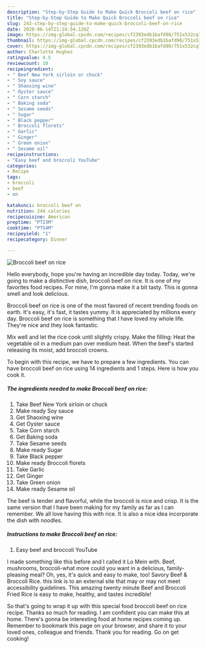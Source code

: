 ```yaml
---
description: "Step-by-Step Guide to Make Quick Broccoli beef on rice"
title: "Step-by-Step Guide to Make Quick Broccoli beef on rice"
slug: 243-step-by-step-guide-to-make-quick-broccoli-beef-on-rice
date: 2020-06-14T21:24:54.126Z
image: https://img-global.cpcdn.com/recipes/cf2393edb1bafd98/751x532cq70/broccoli-beef-on-rice-recipe-main-photo.jpg
thumbnail: https://img-global.cpcdn.com/recipes/cf2393edb1bafd98/751x532cq70/broccoli-beef-on-rice-recipe-main-photo.jpg
cover: https://img-global.cpcdn.com/recipes/cf2393edb1bafd98/751x532cq70/broccoli-beef-on-rice-recipe-main-photo.jpg
author: Charlotte Hughes
ratingvalue: 4.5
reviewcount: 10
recipeingredient:
- " Beef New York sirloin or chuck"
- " Soy sauce"
- " Shaoxing wine"
- " Oyster sauce"
- " Corn starch"
- " Baking soda"
- " Sesame seeds"
- " Sugar"
- " Black pepper"
- " Broccoli florets"
- " Garlic"
- " Ginger"
- " Green onion"
- " Sesame oil"
recipeinstructions:
- "Easy beef and broccoli YouTube"
categories:
- Recipe
tags:
- broccoli
- beef
- on

katakunci: broccoli beef on 
nutrition: 244 calories
recipecuisine: American
preptime: "PT23M"
cooktime: "PT54M"
recipeyield: "1"
recipecategory: Dinner

---
```



![Broccoli beef on rice](https://img-global.cpcdn.com/recipes/cf2393edb1bafd98/751x532cq70/broccoli-beef-on-rice-recipe-main-photo.jpg)

Hello everybody, hope you're having an incredible day today. Today, we're going to make a distinctive dish, broccoli beef on rice. It is one of my favorites food recipes. For mine, I'm gonna make it a bit tasty. This is gonna smell and look delicious.

Broccoli beef on rice is one of the most favored of recent trending foods on earth. It's easy, it's fast, it tastes yummy. It is appreciated by millions every day. Broccoli beef on rice is something that I have loved my whole life. They're nice and they look fantastic.

Mix well and let the rice cook until slightly crispy. Make the filling: Heat the vegetable oil in a medium pan over medium heat. When the beef&#39;s started releasing its moist, add broccoli crowns.


To begin with this recipe, we have to prepare a few ingredients. You can have broccoli beef on rice using 14 ingredients and 1 steps. Here is how you cook it.

<!--inarticleads1-->

##### The ingredients needed to make Broccoli beef on rice:

1. Take  Beef New York sirloin or chuck
1. Make ready  Soy sauce
1. Get  Shaoxing wine
1. Get  Oyster sauce
1. Take  Corn starch
1. Get  Baking soda
1. Take  Sesame seeds
1. Make ready  Sugar
1. Take  Black pepper
1. Make ready  Broccoli florets
1. Take  Garlic
1. Get  Ginger
1. Take  Green onion
1. Make ready  Sesame oil


The beef is tender and flavorful, while the broccoli is nice and crisp. It is the same version that I have been making for my family as far as I can remember. We all love having this with rice. It is also a nice idea incorporate the dish with noodles. 

<!--inarticleads2-->

##### Instructions to make Broccoli beef on rice:

1. Easy beef and broccoli YouTube


I made something like this before and I called it Lo Mein with. Beef, mushrooms, broccoli-what more could you want in a delicious, family-pleasing meal? Oh, yes, it&#39;s quick and easy to make, too! Savory Beef &amp; Broccoli Rice. this link is to an external site that may or may not meet accessibility guidelines. This amazing twenty minute Beef and Broccoli Fried Rice is easy to make, healthy, and tastes incredible! 

So that's going to wrap it up with this special food broccoli beef on rice recipe. Thanks so much for reading. I am confident you can make this at home. There's gonna be interesting food at home recipes coming up. Remember to bookmark this page on your browser, and share it to your loved ones, colleague and friends. Thank you for reading. Go on get cooking!
